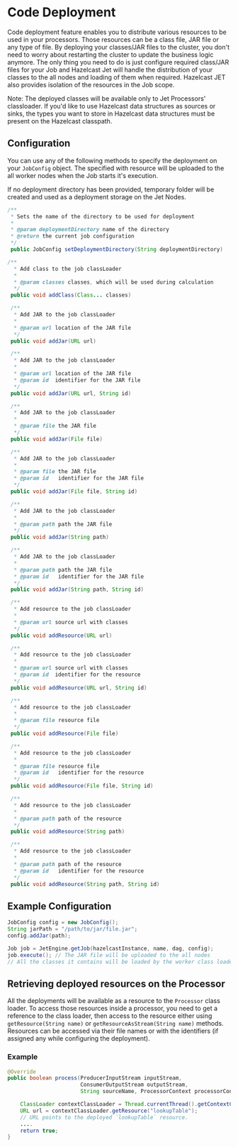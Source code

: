 
# Code Deployment
Code deployment feature enables you to distribute various resources to be used in your processors.
Those resources can be a class file, JAR file or any type of file. By deploying your classes/JAR files to the cluster, you don't need to worry about restarting the cluster to update the business logic anymore. The only thing you need to do is just configure required class/JAR files for your Job and Hazelcast Jet will handle the distribution of your classes to the all nodes and loading of them when required. Hazelcast JET also provides isolation of the resources in the Job scope.

Note: The deployed classes will be available only to Jet Processors' classloader. If you'd like to use Hazelcast data structures as sources or sinks, the types you want to store in Hazelcast data structures must be present on the Hazelcast classpath.

## Configuration

You can use any of the following methods to specify the deployment on your `JobConfig` object. The specified with resource will be uploaded to the all worker nodes when the Job starts it's execution.

If no deployment directory has been provided, temporary folder will be created and used as a deployment storage on the Jet Nodes.

```java
/**
 * Sets the name of the directory to be used for deployment
 *
 * @param deploymentDirectory name of the directory
 * @return the current job configuration
 */
 public JobConfig setDeploymentDirectory(String deploymentDirectory)

/**
  * Add class to the job classLoader
  *
  * @param classes classes, which will be used during calculation
  */
 public void addClass(Class... classes)

 /**
  * Add JAR to the job classLoader
  *
  * @param url location of the JAR file
  */
 public void addJar(URL url)

 /**
  * Add JAR to the job classLoader
  *
  * @param url location of the JAR file
  * @param id  identifier for the JAR file
  */
 public void addJar(URL url, String id)

 /**
  * Add JAR to the job classLoader
  *
  * @param file the JAR file
  */
 public void addJar(File file)

 /**
  * Add JAR to the job classLoader
  *
  * @param file the JAR file
  * @param id   identifier for the JAR file
  */
 public void addJar(File file, String id)

 /**
  * Add JAR to the job classLoader
  *
  * @param path path the JAR file
  */
 public void addJar(String path)

 /**
  * Add JAR to the job classLoader
  *
  * @param path path the JAR file
  * @param id   identifier for the JAR file
  */
 public void addJar(String path, String id)

 /**
  * Add resource to the job classLoader
  *
  * @param url source url with classes
  */
 public void addResource(URL url)

 /**
  * Add resource to the job classLoader
  *
  * @param url source url with classes
  * @param id  identifier for the resource
  */
 public void addResource(URL url, String id)

 /**
  * Add resource to the job classLoader
  *
  * @param file resource file
  */
 public void addResource(File file)

 /**
  * Add resource to the job classLoader
  *
  * @param file resource file
  * @param id   identifier for the resource
  */
 public void addResource(File file, String id)

 /**
  * Add resource to the job classLoader
  *
  * @param path path of the resource
  */
 public void addResource(String path)

 /**
  * Add resource to the job classLoader
  *
  * @param path path of the resource
  * @param id   identifier for the resource
  */
 public void addResource(String path, String id)
 ```

## Example Configuration

```java
JobConfig config = new JobConfig();
String jarPath = "/path/to/jar/file.jar";
config.addJar(path);

Job job = JetEngine.getJob(hazelcastInstance, name, dag, config);
job.execute(); // The JAR file will be uploaded to the all nodes
// All the classes it contains will be loaded by the worker class loader
```

## Retrieving deployed resources on the Processor

All the deployments will be available as a resource to the `Processor` class loader. To access those resources inside a processor, you need to get a reference to the class loader, then access to the resource either using `getResource(String name)` or `getResourceAsStream(String name)` methods. Resources can be accessed via their file names or with the identifiers (if assigned any while configuring the deployment).


### Example
```java
@Override
public boolean process(ProducerInputStream inputStream,
                       ConsumerOutputStream outputStream,
                       String sourceName, ProcessorContext processorContext) throws Exception {

    ClassLoader contextClassLoader = Thread.currentThread().getContextClassLoader();
    URL url = contextClassLoader.getResource("lookupTable");
    // URL points to the deployed `lookupTable` resource.
    ....
    return true;
}
```
